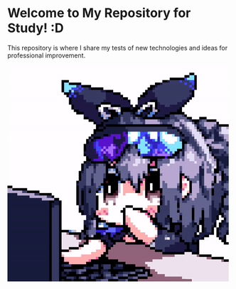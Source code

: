 # Welcome to My Repository for Study! :D

This repository is where I share my tests of new technologies and ideas for professional improvement.

![Silver Wolf Honkai Star Rail](https://github.com/Samel-OP-Study/.github/blob/cc958180f7ab31a27f42adf8d4e13a83f1de0aaf/profile/welcome.gif)
